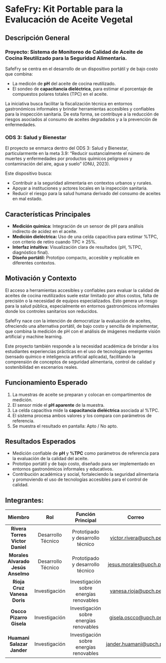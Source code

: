 # SafeFry: Kit Portable para la Evalucación de Aceite Vegetal
## Descripción General
### Proyecto: Sistema de Monitoreo de Calidad de Aceite de Cocina Reutilizado para la Seguridad Alimentaria.

SafeFry se centra en el desarrollo de un dispositivo portátil y de bajo costo que combina:

- La medicón de **pH** del aceite de cocina reutilizado.
- El sondeo de **capacitancia dieléctrica**, para estimar el porcentaje de compuestos polares totales (TPC) en el aceite.

La iniciativa busca facilitar la fiscalización técnica en entornos gastronómicos informales y brindar herramientas accesibles y confiables para la inspección sanitaria. De esta forma, se contribuye a la reducción de riesgos asociados al consumo de aceites degradados y a la prevención de enfermedades.

### ODS 3: Salud y Bienestar

El proyecto se enmarca dentro del ODS 3: Salud y Bienestar, particularmente en la meta 3.9: “Reducir sustancialmente el número de muertes y enfermedades por productos químicos peligrosos y contaminación del aire, agua y suelo” (ONU, 2023).

Este dispositivo busca:
- Contribuir a la seguridad alimentaria en contextos urbanos y rurales.
- Apoyar a instituciones y actores locales en la inspección sanitaria.
- Reducir el riesgo para la salud humana derivado del consumo de aceites en mal estado.

## Características Principales

- **Medición química:** Integración de un sensor de pH para análisis indirecto de acidez en el aceite.
- **Medición dieléctrica:** Uso de una celda capacitiva para estimar %TPC, con criterio de retiro cuando TPC ≥ 25%.
- **Interfaz intuitiva:** Visualización clara de resultados (pH, %TPC, diagnóstico final).
- **Diseño portátil:** Prototipo compacto, accesible y replicable en diferentes contextos.

## Motivación y Contexto

El acceso a herramientas accesibles y confiables para evaluar la calidad de aceites de cocina reutilizados suele estar limitado por altos costos, falta de precisión o la necesidad de equipos especializados. Esto genera un riesgo para la salud pública, especialmente en entornos gastronómicos informales donde los controles sanitarios son reducidos. </p>
SafeFry nace con la intención de democratizar la evaluación de aceites, ofreciendo una alternativa portátil, de bajo costo y sencilla de implementar, que combina la medición de pH con el análisis de imágenes mediante visión artificial y machine learning. </p>
Este proyecto también responde a la necesidad académica de brindar a los estudiantes experiencias prácticas en el uso de tecnologías emergentes (sensado químico e inteligencia artificial aplicada), facilitando la comprensión de conceptos de seguridad alimentaria, control de calidad y sostenibilidad en escenarios reales.

## Funcionamiento Esperado

1. La muestras de aceite se preparan y colocan en compartimentos de medición.
2. El sensor mide el **pH aparente** de la muestra.
3. La celda capacitiva mide la **capacitancia dieléctrica** asociada al %TPC.
4. El sistema procesa ambos valores y los compara con parámetros de referencia.
5. Se muestra el resultado en pantalla: Apto / No apto.

## Resultados Esperados

- Medición confiable de **pH** y **%TPC** como parámetros de referencia para la evaluación de la calidad del aceite.
- Prototipo portátil y de bajo costo, diseñado para ser implementado en entornos gastronómicos informales y educativos.
- Contribución académica y social, fortaleciendo la seguridad alimentaria y promoviendo el uso de tecnologías accesibles para el control de calidad.

## Integrantes:

| Miembro | Rol | Función Principal | Correo |
| :------------: | :------------: | :------------: | :------------: |
| **Rivera Torres Victor Daniel** | Desarrollo Técnico | Prototipado y desarrollo técnico | victor.rivera@upch.pe |
| **Morales Alvarado Jesús Anselmo** | Desarrollo Técnico | Prototipado y desarrollo técnico | jesus.morales@upch.pe |
| **Rioja Cruz Vanesa Doris** | Investigación | Investigación sobre energías renovables | vanesa.rioja@upch.pe |
| **Oscco Pizarro Gisela** | Investigación | Investigación sobre energías renovables | gisela.oscco@upch.pe |
| **Huamani Salazar Jander** | Investigación | Investigación sobre energías renovables | jander.huamani@upch.pe |
